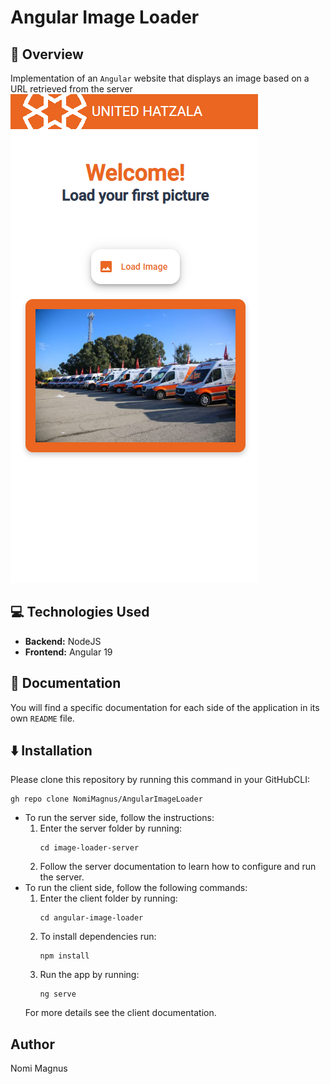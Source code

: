 # Angular Image Loader

## 🚀 Overview
Implementation of an `Angular` website that displays an image based on a URL retrieved from the server
![preview](images/image.png)

## 💻 Technologies Used
- **Backend:** NodeJS
- **Frontend:** Angular 19

## 📄 Documentation
You will find a specific documentation for each side of the application in its own `README` file.

## ⬇️ Installation
Please clone this repository by running this command in your GitHubCLI:
```
gh repo clone NomiMagnus/AngularImageLoader
```
- To run the server side, follow the instructions:
    1. Enter the server folder by running:
        ```
        cd image-loader-server
        ```
    2. Follow the server documentation to learn how to configure and run the server.
- To run the client side, follow the following commands:
    1. Enter the client folder by running:
        ```
        cd angular-image-loader
        ```
    2. To install dependencies run:
        ```
        npm install
        ```
    3. Run the app by running:
        ```
        ng serve
        ```
    For more details see the client documentation.

## Author
Nomi Magnus
